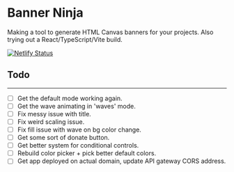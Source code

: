 # Banner Ninja 

Making a tool to generate HTML Canvas banners for your projects.
Also trying out a React/TypeScript/Vite build.

[![Netlify Status](https://api.netlify.com/api/v1/badges/10f79a94-2d62-4e85-8225-38bf04b15412/deploy-status)](https://app.netlify.com/sites/banner-ninja/deploys)

## Todo
----
- [ ] Get the default mode working again.
- [ ] Get the wave animating in 'waves' mode.
- [ ] Fix messy issue with title.
- [ ] Fix weird scaling issue.
- [ ] Fix fill issue with wave on bg color change.
- [ ] Get some sort of donate button.
- [ ] Get better system for conditional controls.
- [ ] Rebuild color picker + pick better default colors.
- [ ] Get app deployed on actual domain, update API gateway CORS address.
